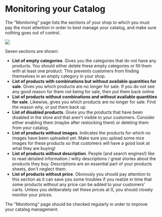 # Monitoring your Catalog

The "Monitoring" page lists the sections of your shop to which you must pay the most attention in order to best manage your catalog, and make sure nothing goes out of control.

![](../../../.gitbook/assets/51839837%20%283%29.png)

Seven sections are shown:

* **List of empty categories**. Gives you the categories that do not have any products. You should either delete these empty categories or fill them with at least one product. This prevents customers from finding themselves in an empty category in your shop.
* **List of products with combinations but without available quantities for sale**. Gives you which products are no longer for sale. If you do not see any good reason for them not being for sale, then put them back online
* **List of products without combinations and without available quantities for sale**. Likewise, gives you which products are no longer for sale. Find the reason why, or put them back up.
* **List of disabled products**. Gives you the products that have been disabled in the store and that aren't visible to your customers. Consider either enabling them \(maybe after restocking them\) or deleting them from your catalog.
* **List of products without images**. Indicates the products for which no images have been uploaded yet. Make sure you upload some nice images for these products so that customers will have a good look at what they are buying!
* **List of products without description**. People \(and search engines!\) like to read detailed information / witty descriptions /  great stories about the products they buy. Descriptions are an essential part of your products sheets, don't neglect them.
* **List of products without price**. Obviously you should pay attention to this section as it can save you some troubles if you realize in time that some products without any price can be added to your customers' carts. Unless you deliberately set these prices at 0, you should closely monitor your prices.

The "Monitoring" page should be checked regularly in order to improve your catalog management.

